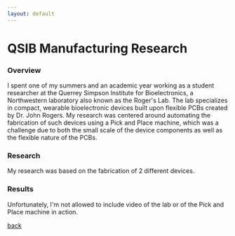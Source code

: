 ```yaml
---
layout: default
---
```


# QSIB Manufacturing Research

### Overview

I spent one of my summers and an academic year working as a student researcher at the Querrey Simpson Institute for Bioelectronics, a Northwestern laboratory also known as the Roger's Lab. The lab specializes in compact, wearable bioelectronic devices built upon flexible PCBs created by Dr. John Rogers. My research was centered around automating the fabrication of such devices using a Pick and Place machine, which was a challenge due to both the small scale of the device components as well as the flexible nature of the PCBs.

### Research

My research was based on the fabrication of 2 different devices.

### Results

Unfortunately, I'm not allowed to include video of the lab or of the Pick and Place machine in action.

[back](./)
